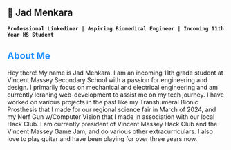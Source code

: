 ## 🤖 Jad Menkara
**`Professional Linkediner | Aspiring Biomedical Engineer | Incoming 11th Year HS Student`**
<!--
**Toyotra/Toyotra** is a ✨ _special_ ✨ repository because its `README.md` (this file) appears on your GitHub profile.

Here are some ideas to get you started:

- 🔭 I’m currently working on ...
- 🌱 I’m currently learning ...
- 👯 I’m looking to collaborate on ...
- 🤔 I’m looking for help with ...
- 💬 Ask me about ...
- 📫 How to reach me: ...
- 😄 Pronouns: ...
- ⚡ Fun fact: ...
-->

<h2 style ="color:DodgerBlue;">About Me</h2>
<p>Hey there! My name is Jad Menkara. I am an incoming 11th grade student at Vincent Massey Secondary School with a passion for engineering and design. I primarily focus on mechanical and electrical engineering and am currently leraning web-development to assist me on my tech journey. I have worked on various projects in the past like my Transhumeral Bionic Prosthesis that I made for our regional science fair in March of 2024, and my Nerf Gun w/Computer Vision that I made in association with our local Hack Club. I am currently president of Vincent Massey Hack Club and the Vincent Massey Game Jam, and do various other extracurriculars. I also love to play guitar and have been playing for over three years now.</p>
